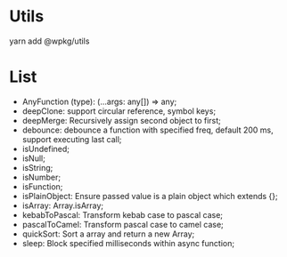 # Utils
yarn add @wpkg/utils

# List
+ AnyFunction (type): (...args: any[]) => any;
+ deepClone: support circular reference, symbol keys;
+ deepMerge: Recursively assign second object to first;
+ debounce: debounce a function with specified freq, default 200 ms, support executing last call;
+ isUndefined;
+ isNull;
+ isString;
+ isNumber;
+ isFunction;
+ isPlainObject: Ensure passed value is a plain object which extends {};
+ isArray: Array.isArray;
+ kebabToPascal: Transform kebab case to pascal case;
+ pascalToCamel: Transform pascal case to camel case;
+ quickSort: Sort a array and return a new Array;
+ sleep: Block specified milliseconds within async function;
